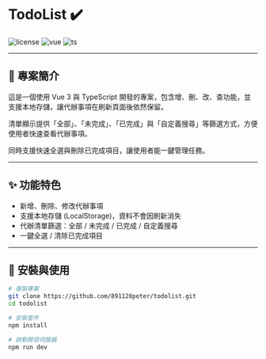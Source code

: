 # TodoList ✔️

![license](https://img.shields.io/badge/license-MIT-green)
![vue](https://img.shields.io/badge/vue-3.0-brightgreen)
![ts](https://img.shields.io/badge/typescript-4.x-blue)

---

## 📖 專案簡介
這是一個使用 Vue 3 與 TypeScript 開發的專案，包含增、刪、改、查功能，並支援本地存儲，讓代辦事項在刷新頁面後依然保留。  

清單顯示提供「全部」、「未完成」、「已完成」與「自定義搜尋」等篩選方式，方便使用者快速查看代辦事項。  

同時支援快速全選與刪除已完成項目，讓使用者能一鍵管理任務。  

---

## ✨ 功能特色
- 新增、刪除、修改代辦事項
- 支援本地存儲 (LocalStorage)，資料不會因刷新消失
- 代辦清單篩選：全部 / 未完成 / 已完成 / 自定義搜尋
- 一鍵全選 / 清除已完成項目

---

## 🚀 安裝與使用
```bash
# 複製專案
git clone https://github.com/891128peter/todolist.git
cd todolist

# 安裝套件
npm install

# 啟動開發伺服器
npm run dev
